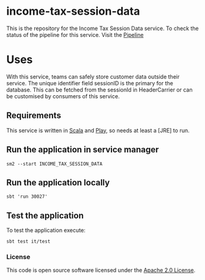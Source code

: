 # income-tax-session-data

This is the repository for the Income Tax Session Data service.
To check the status of the pipeline for this service. Visit the [Pipeline](https://build.tax.service.gov.uk/job/ITSA_SVC/job/View%20and%20Change/job/income-tax-session-data-pipeline/)

# Uses

With this service, teams can safely store customer data outside their service. The unique identifier field sessionID is the primary for the database.
This can be fetched from the sessionId in HeaderCarrier or can be customised by consumers of this service.

Requirements
------------

This service is written in [Scala](http://www.scala-lang.org/) and [Play](http://playframework.com/), so needs at least a [JRE] to run.

## Run the application in service manager

```
sm2 --start INCOME_TAX_SESSION_DATA
```

## Run the application locally

```
sbt 'run 30027'
```

## Test the application

To test the application execute:

```
sbt test it/test
```

### License

This code is open source software licensed under the [Apache 2.0 License]("http://www.apache.org/licenses/LICENSE-2.0.html").
